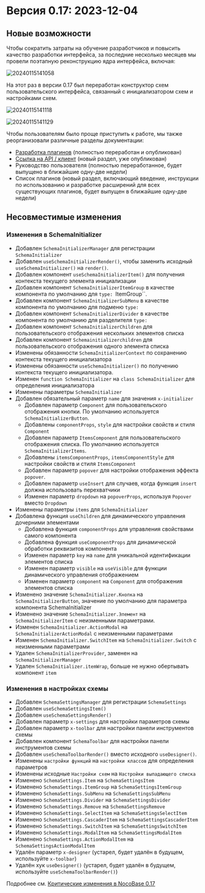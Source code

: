# Версия 0.17: 2023-12-04

## Новые возможности

Чтобы сократить затраты на обучение разработчиков и повысить качество разработки интерфейса, за последние несколько месяцев мы провели поэтапную реконструкцию ядра интерфейса, включая:

![20240115141058](https://static-docs.nocobase.com/20240115141058.png)

На этот раз в версии 0.17 был переработан конструктор схем пользовательского интерфейса, связанный с инициализатором схем и настройками схем.

![20240115141118](https://static-docs.nocobase.com/20240115141118.png)

![20240115141129](https://static-docs.nocobase.com/20240115141129.png)

Чтобы пользователям было проще приступить к работе, мы также реорганизовали различные разделы документации:

- [Разработка плагинов](https://docs.nocobase.com/development) (полностью переработан и опубликован)
- [Ссылка на API / клиент](https://client.docs.nocobase.com/core/application/application) (новый раздел, уже опубликован)
- Руководство пользователя (полностью переработанное, будет выпущено в ближайшие одну-две недели)
- Список плагинов (новый раздел, включающий введение, инструкции по использованию и разработке расширений для всех существующих плагинов, будет выпущен в ближайшие одну-две недели)

## Несовместимые изменения

### Изменения в SchemaInitializer

- Добавлен `SchemaInitializerManager` для регистрации `SchemaInitializer`
- Добавлен `useSchemaInitializerRender()`, чтобы заменить исходный `useSchemaInitializer()` на `render()`.
- Добавлен компонент `useSchemaInitializerItem()` для получения контекста текущего элемента инициализации
- Добавлен компонент `SchemaInitializerItemGroup` в качестве компонента по умолчанию для `type: `ItemGroup``.
- Добавлен компонент `SchemaInitializerSubMenu` в качестве компонента по умолчанию для подменю `type: `
- Добавлен компонент `SchemaInitializerDivider` в качестве компонента по умолчанию для разделителя `type: `
- Добавлен компонент `SchemaInitializerChildren` для пользовательского отображения нескольких элементов списка
- Добавлен компонент `Schemainitializerchildren` для пользовательского отображения одного элемента списка
- Изменены обязанности `SchemaInitializerContext` по сохранению контекста текущего инициализатора
- Изменены обязанности `useSchemaInitializer()` по получению контекста текущего инициализатора.
- Изменен `function SchemaInitializer` на `class SchemaInitializer` для определения инициализатора
- Изменены параметры `SchemaInitializer`
- Добавлен обязательный параметр `name` для значения `x-initializer`
  - Добавлен параметр `Component` для пользовательского отображения кнопки. По умолчанию используется `SchemaInitializerButton`.
  - Добавлены `componentProps`, `style` для настройки свойств и стиля `Component`
  - Добавлен параметр `ItemsComponent` для пользовательского отображения списка. По умолчанию используется `SchemaInitializerItems`.
  - Добавлены `itemsComponentProps`, `itemsComponentStyle` для настройки свойств и стиля `ItemsComponent`
  - Добавлен параметр `popover` для настройки отображения эффекта `popover`.
  - Добавлен параметр `useInsert` для случаев, когда функция `insert` должна использовать перехватчики
  - Изменен параметр `dropdown` на `popoverProps`, используя `Popover` вместо `Dropdown`
- Изменены параметры `items` для `SchemaInitializer`
- Добавлена функция `useChildren` для динамического управления дочерними элементами
  - Добавлена функция `componentProps` для управления свойствами самого компонента
  - Добавлена функция `useComponentProps` для динамической обработки реквизитов компонента
  - Изменен параметр `key` на `name` для уникальной идентификации элементов списка
  - Изменен параметр `visible` на `useVisible` для функции динамического управления отображением
  - Изменен параметр `component` на `Component` для отображения элементов списка
- Изменено значение `SchemaInitializer.Кнопка` на `SchemaInitializerButton`, значение по умолчанию для параметра компонента SchemaInitializer
- Изменено значение `SchemaInitializer.Элемент` на `SchemaInitializerItem` с неизменными параметрами.
- Изменен `SchemaInitializer.ActionModal` на `SchemaInitializerActionModal` с неизменными параметрами
- Изменен `SchemaInitializer.SwitchItem` на `SchemaInitializer.Switch` с неизменными параметрами
- Удален `SchemaInitializerProvider`, заменен на `SchemaInitializerManager`
- Удален `SchemaInitializer.itemWrap`, больше не нужно обертывать компонент `item`

### Изменения в настройках схемы

- Добавлен `SchemaSettingsManager` для регистрации `SchemaSettings`
- Добавлен `useSchemaSettingsItem()`
- Добавлен `useSchemaSettingsRender()`
- Добавлен параметр `x-settings` для настройки параметров схемы
- Добавлен параметр `x-toolbar` для настройки панели инструментов схемы
- Добавлен компонент `SchemaToolbar` для настройки панели инструментов схемы
- Добавлен `useSchemaToolbarRender()` вместо исходного `useDesigner()`.
- Изменены `настройки функций` на `настройки классов` для определения параметров
- Изменены исходные `Настройки схем` на `Настройки выпадающего списка`
- Изменено `SchemaSettings.Item` на `SchemaSettingsItem`
- Изменено `SchemaSettings.ItemGroup` на `SchemaSettingsItemGroup`
- Изменено `SchemaSettings.SubMenu` на `SchemaSettingsSubMenu`
- Изменено `SchemaSettings.Divider` на `SchemaSettingsDivider`
- Изменено `SchemaSettings.Remove` на `SchemaSettingsRemove`
- Изменено `SchemaSettings.SelectItem` на `SchemaSettingsSelectItem`
- Изменено `SchemaSettings.CascaderItem` на `SchemaSettingsCascaderItem`
- Изменено `SchemaSettings.SwitchItem` на `SchemaSettingsSwitchItem`
- Изменено `SchemaSettings.ModalItem` на `SchemaSettingsModalItem`
- Изменено `SchemaSettings.ActionModalItem` на `SchemaSettingsActionModalItem`
- Удалён параметр `x-designer` (устарел, будет удалён в будущем, используйте `x-toolbar`)
- Удалён хук `useDesigner()` (устарел, будет удалён в будущем, используйте `useSchemaToolbarRender()`)

Подробнее см. [Критические изменения в NocoBase 0.17](https://docs.nocobase.com/welcome/release/upgrade-to/v017)

